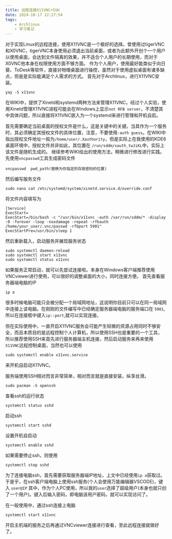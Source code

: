 ```yaml
---
title: 远程连接X11VNC+SSH
date: 2024-10-17 22:27:54
tags:
    - Archlinux
    - 学习笔记
---
```

对于实现Linux的远程连接，使用X11VNC是一个极好的选择。曾使用过tigerVNC和X0VNC，tigerVNC本身使用必须退出当前桌面，或者为此额外开创个一个用户以使用桌面，会达到文件隔离的效果，并不适合个人用户的长期使用，而对于X0VNC他本身在权限使用方面不够方面。
作为个人用户，使用最好能类似于向日葵、ToDesk等软件，直接对物理桌面进行操控，虽然对于使用虚拟桌面有诸多缺点，但是是实际能满足个人需求的方式。
首先对于Archlinux，进行X11VNC安装。
```shell
yay -S x11vnc
```
在WIKI中，提供了Xinetd和systemd两种方法来管理X11VNC，经过个人实验，使用Xinetd管理X11VNC进程可能会在Windows上显示`not RFB server`，不清楚其中具体问题，所以直接将X11VNC嵌入为一个systemd来进行管理和开机自启。

首先需要确定当前桌面的授权文件是什么，这是关键中的关键。当其作为一个服务时，其必须确定其授权文件的具体位置，注意，不要使用`-auth guess`。在WIKI中指出授权文件地址一般为`/home/user/.Xauthority`，但是实际上在我使用的KDE6桌面环境中，授权文件并非如此，其位置在
`/run/sddm/xauth_twJiKL`中，实际上该文件是随机生成的。
继续参考WIKI给出的使用方法，稍微进行修改进行实践。
先使用`vncpasswd`工具生成密码文件
```shell
vncpasswd  pwd_path(替换为你指定的存放密码的位置)
```
然后编写服务文件
```shell
sudo nano cat /etc/systemd/system/xinetd.service.d/override.conf
```
将文件内容填写为
```shell
[Service]
ExecStart=
ExecStart=/bin/bash -c "/usr/bin/x11vnc -auth /var/run/sddm/* -display :0 -forever -loop -noxdamage -repeat -rfbauth /home/your_user/.vnc/passwd -rfbport 5901"
ExecStartPre=/usr/bin/sleep 1
```
然后重新载入，启动服务并展现服务状态
```shell
sudo systemctl daemon-reload
sudo systemctl start x11vnc
sudo systemctl status x11vnc
```
如果服务正常启动，就可以先尝试连接啦。本身在Windows客户端推荐使用 VNCviewer进行使用，可以很好的调整桌面的大小，同时连接方便。
首先查看服务器端电脑的IP
```shell
ip a
```
很多时候电脑可能只会被分配一个局域网地址，这说明你目前只可以在同一局域网中连接上该电脑。在刚刚的文件编写中已经确定服务器端电脑的服务端口在 `5901`,所以在连接框中键入`ip::port`,就可以实现连接。

但在实际使用中，一直开启X11VNC服务会可能产生轻微的资源占用同时不够安全，而且本质目的是远程控制个人计算机，所以使用SSH也是重要的一个工具，所以推荐使用SSH来首先进行服务器端主机连接，然后启动服务来再来使用`X11VNC`远程控制桌面，当然也可以使用
```shell
sudo systemctl enable x11vnc.service
```
来开机自启动X11VNC。

服务端使用SSH相对而言非常简单，相对而言就是直接安装，纵享丝滑。
```shell
sudo pacman -S openssh 
```
查看ssh的运行状态
```shell
systemctl status sshd
```
启动ssh
```shell
systemctl start sshd
```
设置开机自启动
```shell
systemctl enable sshd
```
如果需要停止ssh，则使用
```shell
systemctl stop sshd
```
为了连接电脑ssh，首先需要获取服务器端IP地址，上文中已经使用`ip a`获取过。
于是乎，在ssh客户端电脑上使用ssh服务(个人会使用万能编辑器VSCODE)，键入 `user@IP`
其中，作为个人PC使用，所以我的`user`选择了超级用户(本身也就只创了一个用户)。键入后输入密码，即电脑该用户密码，就可以实现访问了。

在一般使用中，通过ssh连接上电脑
```shell
systemctl start x11vnc
```
开启主机端的服务之后再通过VNCviewer连接进行查看，至此远程连接就做好了。
